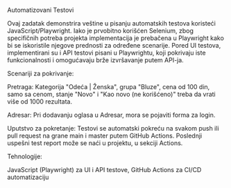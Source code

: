 Automatizovani Testovi

Ovaj zadatak demonstrira veštine u pisanju automatskih testova koristeći JavaScript/Playwright. Iako je prvobitno korišćen Selenium, zbog specifičnih potreba projekta implementacija je prebačena u Playwright kako bi se iskoristile njegove prednosti za određene scenarije. Pored UI testova, implementirani su i API testovi pisani u Playwrightu, koji pokrivaju iste funkcionalnosti i omogućavaju brže izvršavanje putem API-ja.

Scenariji za pokrivanje:

Pretraga: 
Kategorija "Odeća | Ženska", grupa "Bluze", cena od 100 din, samo sa cenom, stanje "Novo" i "Kao novo (ne korišćeno)" treba da vrati više od 1000 rezultata.

Adresar: 
Pri dodavanju oglasa u Adresar, mora se pojaviti forma za login.

Uputstvo za pokretanje:
Testovi se automatski pokreću na svakom push ili pull request na grane main i master putem GitHub Actions.
Poslednji uspešni test report može se naći u projektu, u sekciji Actions.

Tehnologije:

JavaScript (Playwright) za UI i API testove,
GitHub Actions za CI/CD automatizaciju
